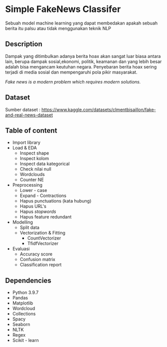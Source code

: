 # Simple FakeNews Classifer
Sebuah model machine learning yang dapat membedakan apakah sebuah berita itu palsu atau tidak menggunakan teknik NLP

## Description
Dampak yang ditimbulkan adanya berita hoax akan sangat luar biasa antara lain, berupa dampak sosial,ekonomi, politik, keamanan dan yang lebih besar adalah bisa mengancam keutuhan negara. Penyebaran berita hoax sering terjadi di media sosial dan mempengaruhi pola pikir masyarakat.

*Fake news is a modern problem which requires modern solutions.*

## Dataset
Sumber dataset : https://www.kaggle.com/datasets/clmentbisaillon/fake-and-real-news-dataset

## Table of content
- Import library
- Load & EDA
  - Inspect shape
  - Inspect kolom
  - Inspect data kategorical
  - Check nilai null
  - Wordclouds
  - Counter NE
- Preprocessing
  - Lower - case
  - Expand - Contractions
  - Hapus punctuations (kata hubung)
  - Hapus URL's
  - Hapus *stopwords*
  - Hapus feature redundant
- Modelling
  - Split data
  - Vectorization & Fitting
    - CountVectorizer
    - TfidfVectorizer
- Evaluasi
  - Accuracy score
  - Confusion matrix
  - Classification report

## Dependencies
- Python 3.9.7
- Pandas
- Matplotlib
- Wordcloud
- Collections
- Spacy
- Seaborn
- NLTK
- Regex
- Scikit - learn
 
